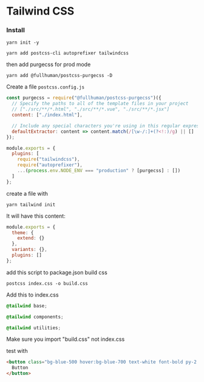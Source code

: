 # Tailwind CSS

### Install

```
yarn init -y
```

```
yarn add postcss-cli autoprefixer tailwindcss
```

then add purgecss for prod mode
```
yarn add @fullhuman/postcss-purgecss -D
```



Create a file `postcss.config.js`

```js
const purgecss = require("@fullhuman/postcss-purgecss")({
  // Specify the paths to all of the template files in your project
  // ["./src/**/*.html", "./src/**/*.vue", "./src/**/*.jsx"] 
  content: ["./index.html"],

  // Include any special characters you're using in this regular expression
  defaultExtractor: content => content.match(/[\w-/:]+(?<!:)/g) || []
});

module.exports = {
  plugins: [
    require("tailwindcss"),
    require("autoprefixer"),
    ...(process.env.NODE_ENV === "production" ? [purgecss] : [])
  ]
};

```

create a file with

```
yarn tailwind init
```

It will have this content:

```js
module.exports = {
  theme: {
    extend: {}
  },
  variants: {},
  plugins: []
};
```

add this script to package.json build css

```
postcss index.css -o build.css
```

Add this to index.css
```css
@tailwind base;

@tailwind components;

@tailwind utilities;
```
Make sure you import "build.css" not index.css


test with
```html
<button class="bg-blue-500 hover:bg-blue-700 text-white font-bold py-2 px-4 rounded">
  Button
</button>
```
